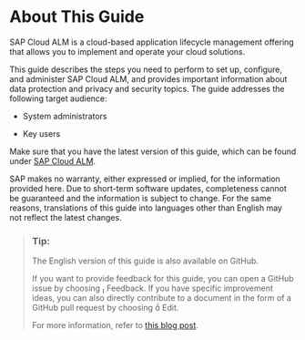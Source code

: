 <!-- loio6720349dcc2341daa848a58270cd193c -->

<link rel="stylesheet" type="text/css" href="css/sap-icons.css"/>

# About This Guide



SAP Cloud ALM is a cloud-based application lifecycle management offering that allows you to implement and operate your cloud solutions.

This guide describes the steps you need to perform to set up, configure, and administer SAP Cloud ALM, and provides important information about data protection and privacy and security topics. The guide addresses the following target audience:

-   System administrators

-   Key users


Make sure that you have the latest version of this guide, which can be found under [SAP Cloud ALM](https://help.sap.com/viewer/p/CALM).

SAP makes no warranty, either expressed or implied, for the information provided here. Due to short-term software updates, completeness cannot be guaranteed and the information is subject to change. For the same reasons, translations of this guide into languages other than English may not reflect the latest changes.

> ### Tip:  
> The English version of this guide is also available on GitHub.
> 
> If you want to provide feedback for this guide, you can open a GitHub issue by choosing <span class="SAP-icons"></span> Feedback. If you have specific improvement ideas, you can also directly contribute to a document in the form of a GitHub pull request by choosing <span class="SAP-icons"></span> Edit.
> 
> For more information, refer to [this blog post](https://blogs.sap.com/2022/03/10/contribute-to-the-setup-guide-for-sap-cloud-alm/).

